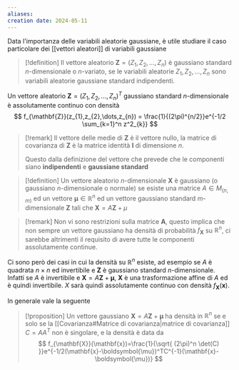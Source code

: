 ```yaml
---
aliases: 
creation date: 2024-05-11
---
```


Data l'importanza delle variabili aleatorie gaussiane, è utile studiare il caso particolare dei [[vettori aleatori]] di variabili gaussiane

>[!definition]
>Il vettore aleatorio $\mathbf{Z}=(Z_{1},Z_{2},\dots,Z_{n})$ è gaussiano standard $n$-dimensionale o $n$-variato, se le variabili aleatorie $Z_{1},Z_{2},\dots,Z_{n}$ sono variabili aleatorie gaussiane standard indipendenti.

Un vettore aleatorio $\mathbf{Z} = (Z_{1},Z_{2},\dots,Z_{n})^T$ gaussiano standard $n$-dimensionale è assolutamente continuo con densità
$$ f_{\mathbf{Z}}(z_{1},z_{2},\dots,z_{n}) = \frac{1}{(2\pi)^{n/2}}e^{-1/2 \sum_{k=1}^n z^2_{k}} $$

>[!remark]
>Il vettore delle medie di $\mathbf{Z}$ è il vettore nullo, la matrice di covarianza di $\mathbf{Z}$ è la matrice identità $\mathbf{I}$ di dimensione $n$.
>
>Questo dalla definizione del vettore che prevede che le componenti siano **indipendenti** e **gaussiane standard**


>[!definition]
>Un vettore aleatorio $n$-dimensionale $\mathbf{X}$ è gaussiano (o gaussiano $n$-dimensionale o normale) se esiste una matrice $A \in M_{(n,m)}$ ed un vettore $\boldsymbol{\mu} \in \mathbb{R}^n$ ed un vettore gaussiano standard $m$-dimensionale $\mathbf{Z}$ tali che $\mathbf{X} = A\mathbf{Z} + \mu$

>[!remark]
>Non vi sono restrizioni sulla matrice $\mathbf{A}$, questo implica che non sempre un vettore gaussiano ha densità di probabilità $f_{\mathbf{X}}$ su $\mathbb{R}^n$, ci sarebbe altrimenti il requisito di avere tutte le componenti  assolutamente continue.


Ci sono però dei casi in cui la densità su $\mathbb{R}^n$ esiste, ad esempio se $A$ è quadrata $n\times n$ ed invertibile e $\mathbf{Z}$ è gaussiano standard $n$-dimensionale.
Infatti se $A$ è invertibile e $\mathbf{X} = A\mathbf{Z} + \boldsymbol{\mu}$, $\mathbf{X}$ è una trasformazione affine di $A$ ed è quindi invertibile. $X$ sarà quindi assolutamente continuo con densità $f_{\mathbf{X}}(\mathbf{x})$.

In generale vale la seguente

>[!proposition]
>Un vettore gaussiano $\mathbf{X} = A\mathbf{Z} + \boldsymbol{\mu}$ ha densità in $\mathbb{R}^n$ se e solo se la [[Covarianza#Matrice di covarianza|matrice di covarianza]] $C= AA^T$ non è singolare, e la densità è data da
>$$ f_{\mathbf{X}}(\mathbf{x})=\frac{1}{\sqrt{ (2\pi)^n \det(C) }}e^{-1/2(\mathbf{x}-\boldsymbol{\mu})^TC^{-1}(\mathbf{x}-\boldsymbol{\mu})} $$